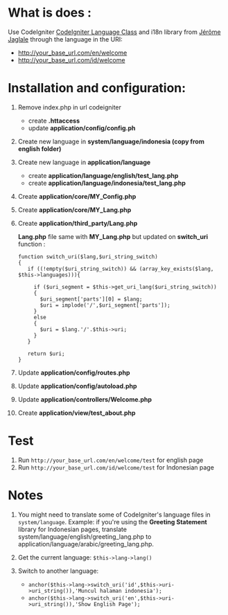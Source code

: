 
# What is does :

Use CodeIgniter [CodeIgniter Language Class](https://codeigniter.com/user_guide/libraries/language.html) and i18n library from [Jérôme Jaglale](https://jeromejaglale.com/doc/php/codeigniter_i18n) through the language in the URI: 
- http://your_base_url.com/en/welcome
- http://your_base_url.com/id/welcome

# Installation and configuration:

1. Remove index.php in url codeigniter
   - create **.httaccess**
   - update **application/config/config.ph**
2. Create new language in **system/language/indonesia (copy from english folder)**
3. Create new language in **application/language**
   - create **application/language/english/test_lang.php**
   - create **application/language/indonesia/test_lang.php**
4. Create **application/core/MY_Config.php**
5. Create **application/core/MY_Lang.php**
6. Create **application/third_party/Lang.php**
   
   **Lang.php** file same with **MY_Lang.php** but updated on **switch_uri** function :
   ```
   function switch_uri($lang,$uri_string_switch)
   {
      if ((!empty($uri_string_switch)) && (array_key_exists($lang, $this->languages))){

        if ($uri_segment = $this->get_uri_lang($uri_string_switch))
        {
          $uri_segment['parts'][0] = $lang;
          $uri = implode('/',$uri_segment['parts']);
        }
        else
        {
          $uri = $lang.'/'.$this->uri;
        }
      }

      return $uri;
   }
   ```
   
7. Update **application/config/routes.php**
8. Update **application/config/autoload.php**
9. Update **application/controllers/Welcome.php**
10. Create **application/view/test_about.php**

# Test
1. Run `http://your_base_url.com/en/welcome/test` for english page
2. Run `http://your_base_url.com/id/welcome/test` for Indonesian page

# Notes
1. You might need to translate some of CodeIgniter's language files in `system/language`. Example: if you're using the **Greeting Statement** library for Indonesian pages, translate system/language/english/greeting_lang.php to application/language/arabic/greeting_lang.php.

2. Get the current language:
   `$this->lang->lang()`
   
3. Switch to another language:
   - `anchor($this->lang->switch_uri('id',$this->uri->uri_string()),'Muncul halaman indonesia');`
   - `anchor($this->lang->switch_uri('en',$this->uri->uri_string()),'Show English Page');`
